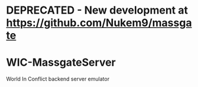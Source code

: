 # DEPRECATED - New development at https://github.com/Nukem9/massgate

WIC-MassgateServer
==================

World In Conflict backend server emulator
